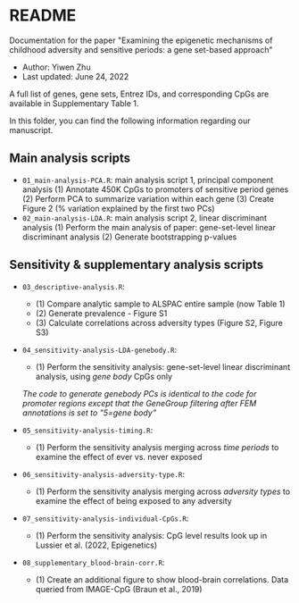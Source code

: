 # README
Documentation for the paper "Examining the epigenetic mechanisms of childhood adversity and sensitive periods:
a gene set-based approach"
- Author: 	Yiwen Zhu
- Last updated:	June 24, 2022

A full list of genes, gene sets, Entrez IDs, and corresponding CpGs are available in Supplementary Table 1. 

In this folder, you can find the following information regarding our manuscript. 
## Main analysis scripts
- `01_main-analysis-PCA.R`: main analysis script 1, principal component analysis
	(1) Annotate 450K CpGs to promoters of sensitive period genes 
	(2) Perform PCA to summarize variation within each gene
    (3) Create Figure 2 (% variation explained by the first two PCs)
- `02_main-analysis-LDA.R`: main analysis script 2, linear discriminant analysis
	(1) Perform the main analysis of paper: gene-set-level linear discriminant analysis
	(2) Generate bootstrapping p-values

## Sensitivity & supplementary analysis scripts
- `03_descriptive-analysis.R`: 
	- (1) Compare analytic sample to ALSPAC entire sample (now Table 1)
  - (2) Generate prevalence - Figure S1
  - (3) Calculate correlations across adversity types (Figure S2, Figure S3)
- `04_sensitivity-analysis-LDA-genebody.R`:
	- (1) Perform the sensitivity analysis: gene-set-level linear discriminant analysis, using *gene body* CpGs only
	
  *The code to generate genebody PCs is identical to the code for promoter regions except that the GeneGroup filtering after FEM annotations is set to "5=gene body"*
- `05_sensitivity-analysis-timing.R`: 
	- (1) Perform the sensitivity analysis merging across *time periods* to examine the effect of ever vs. never exposed
- `06_sensitivity-analysis-adversity-type.R`: 
	- (1) Perform the sensitivity analysis merging across *adversity types* to examine the effect of being exposed to any adversity
- `07_sensitivity-analysis-individual-CpGs.R`:
	- (1) Perform the sensitivity analysis: CpG level results look up in Lussier et al. (2022, Epigenetics)
- `08_supplementary_blood-brain-corr.R`:
	- (1) Create an additional figure to show blood-brain correlations. Data queried from IMAGE-CpG (Braun et al., 2019)
